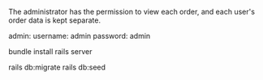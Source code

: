 The administrator has the permission to view each order, and each user's order data is kept separate.

admin:
username: admin
password: admin

bundle install
rails server

rails db:migrate
rails db:seed
